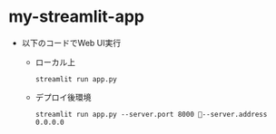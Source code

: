 # my-streamlit-app

- 以下のコードでWeb UI実行

   - ローカル上
     ```
     streamlit run app.py
     ```
   - デプロイ後環境
     ```
     streamlit run app.py --server.port 8000 --server.address 0.0.0.0
     ```
